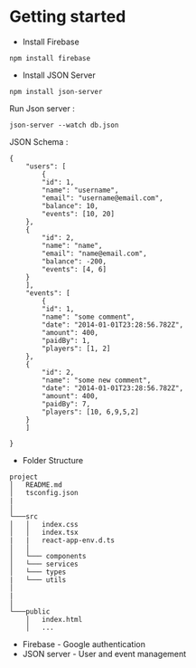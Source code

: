 # Getting started

- Install Firebase

```
npm install firebase
```

- Install JSON Server

```
npm install json-server
```
Run Json server :
```
json-server --watch db.json
```
JSON Schema : 
```
{
    "users": [
        {
        "id": 1,
        "name": "username",
        "email": "username@email.com",
        "balance": 10,
        "events": [10, 20]
    },
    {
        "id": 2,
        "name": "name",
        "email": "name@email.com",
        "balance": -200,
        "events": [4, 6]
    }
    ],
    "events": [
        {
        "id": 1,
        "name": "some comment",
        "date": "2014-01-01T23:28:56.782Z",
        "amount": 400,
        "paidBy": 1,
        "players": [1, 2]
    },
    {
        "id": 2,
        "name": "some new comment",
        "date": "2014-01-01T23:28:56.782Z",
        "amount": 400,
        "paidBy": 7,
        "players": [10, 6,9,5,2]
    }
    ]

}
```
- Folder Structure

```
project
│   README.md
│   tsconfig.json
|     
│
└───src
│   │   index.css
│   │   index.tsx
|   |   react-app-env.d.ts
│   │
│   └─── components
│   └─── services
│   └─── types    
|   └─── utils
│       
|
│   
└───public
    │   index.html
    │   ...

```

- Firebase - Google authentication
- JSON server - User and event management